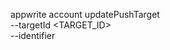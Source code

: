 appwrite account updatePushTarget \
        --targetId <TARGET_ID> \
        --identifier <IDENTIFIER>
